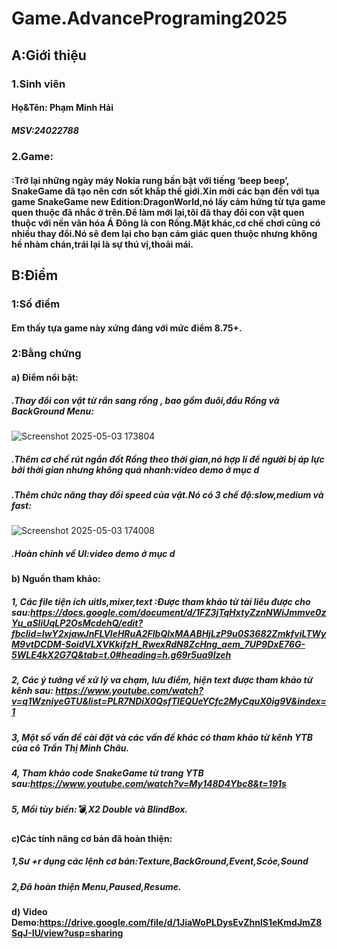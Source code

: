 # Game.AdvancePrograming2025
## A:Giới thiệu 
### 1.Sinh viên
#### Họ&Tên: Phạm Minh Hải
##### MSV:24022788
### 2.Game:
#### :Trở lại những ngày máy Nokia rung bần bật với tiếng ‘beep beep’, SnakeGame đã tạo nên cơn sốt khắp thế giới.Xin mời các bạn đến với tụa game SnakeGame new Edition:DragonWorld,nó lấy cảm hứng từ tựa game quen thuộc đã nhắc ở trên.Để làm mới lại,tôi đã thay đổi con vật quen thuộc với nền văn hóa Á Đông là con Rồng.Mặt khác,cơ chế chơi cũng có nhiều thay đổi.Nó sẽ đem lại cho bạn cảm giác quen thuộc nhưng không hề nhàm chán,trái lại là sự thú vị,thoải mái.
## B:Điểm
### 1:Số điểm
#### Em thấy tựa game này xứng đáng với mức điểm 8.75+.
### 2:Bằng chứng
#### a) Điểm nổi bật:
##### .Thay đổi con vật từ rắn sang rồng , bao gồm đuôi,đầu Rồng và BackGround Menu:
![Screenshot 2025-05-03 173804](https://github.com/user-attachments/assets/3d5857e0-876d-42ea-bbcf-71c21d845baf)
##### .Thêm cơ chế rút ngắn đốt Rồng theo thời gian,nó hợp lí để người bị áp lực bởi thời gian nhưng không quá nhanh:video demo ở mục d
##### .Thêm chức năng thay đổi speed của vật.Nó có 3 chế độ:slow,medium và fast:
![Screenshot 2025-05-03 174008](https://github.com/user-attachments/assets/b1e92b82-e325-419d-8afe-06fb6d3b2f5b)
##### .Hoàn chỉnh về UI:video demo ở mục d
#### b) Nguồn tham khảo:
##### 1, Các file tiện ích uitls,mixer,text :Được tham khảo từ tài liêu được cho sau:https://docs.google.com/document/d/1FZ3jTqHxtyZznNWiJmmve0zYu_aSliUqLP2OsMcdehQ/edit?fbclid=IwY2xjawJnFLVleHRuA2FlbQIxMAABHjLzP9u0S3682ZmkfviLTWyM9vtDCDM-SoidVLXVKkifzH_RwexRdN8ZcHng_aem_7UP9DxE76G-5WLE4kX2G7Q&tab=t.0#heading=h.g69r5ua9lzeh
##### 2, Các ý tưởng về xử lý va chạm, lưu điểm, hiện text được tham khảo từ kênh sau: https://www.youtube.com/watch?v=q1WzniyeGTU&list=PLR7NDiX0QsfTIEQUeYCfc2MyCquX0ig9V&index=1
##### 3, Một số vấn đề cài đặt và các vấn đề khác có tham khảo từ kênh YTB của cô Trần Thị Minh Châu. 
##### 4, Tham khảo code SnakeGame từ trang YTB sau:https://www.youtube.com/watch?v=My148D4Ybc8&t=191s
##### 5, Mồi tùy biến:💣,X2 Double và BlindBox.
####  c)Các tính năng cơ bản đã hoàn thiện:
##### 1,Sư +r dụng các lệnh cơ bản:Texture,BackGround,Event,Scỏe,Sound
##### 2,Đã hoàn thiện Menu,Paused,Resume.
####  d) Video Demo:https://drive.google.com/file/d/1JiaWoPLDysEvZhnlS1eKmdJmZ8SqJ-IU/view?usp=sharing
